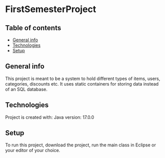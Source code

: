 # FirstSemesterProject

## Table of contents
* [General info](#general-info)
* [Technologies](#technologies)
* [Setup](#setup)

## General info
This project is meant to be a system to hold different types of items, users, categories, discounts etc. It uses static containers for storing data instead of an SQL database. 
	
## Technologies
Project is created with:
Java version: 17.0.0
	
## Setup
To run this project, download the project, run the main class in Eclipse or your editor of your choice.
